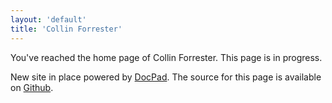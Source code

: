 ```yaml
---
layout: 'default'
title: 'Collin Forrester'
---
```


You've reached the home page of Collin Forrester.  This page is in progress.

New site in place powered by [DocPad](https://github.com/bevry/docpad).
The source for this page is available on [Github](https://github.com/collinforrester/collinforrester.com).